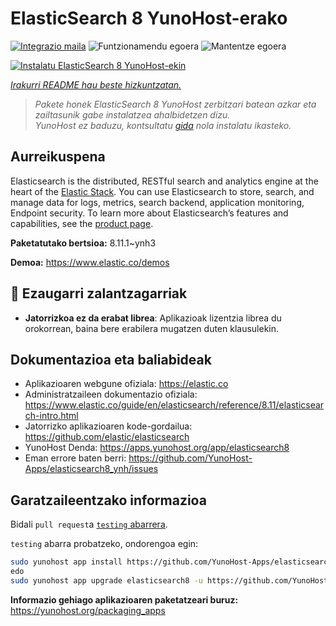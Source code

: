 <!--
Ohart ongi: README hau automatikoki sortu da <https://github.com/YunoHost/apps/tree/master/tools/readme_generator>ri esker
EZ editatu eskuz.
-->

# ElasticSearch 8 YunoHost-erako

[![Integrazio maila](https://dash.yunohost.org/integration/elasticsearch8.svg)](https://dash.yunohost.org/appci/app/elasticsearch8) ![Funtzionamendu egoera](https://ci-apps.yunohost.org/ci/badges/elasticsearch8.status.svg) ![Mantentze egoera](https://ci-apps.yunohost.org/ci/badges/elasticsearch8.maintain.svg)

[![Instalatu ElasticSearch 8 YunoHost-ekin](https://install-app.yunohost.org/install-with-yunohost.svg)](https://install-app.yunohost.org/?app=elasticsearch8)

*[Irakurri README hau beste hizkuntzatan.](./ALL_README.md)*

> *Pakete honek ElasticSearch 8 YunoHost zerbitzari batean azkar eta zailtasunik gabe instalatzea ahalbidetzen dizu.*  
> *YunoHost ez baduzu, kontsultatu [gida](https://yunohost.org/install) nola instalatu ikasteko.*

## Aurreikuspena

Elasticsearch is the distributed, RESTful search and analytics engine at the heart of the [Elastic Stack](https://www.elastic.co/products). You can use Elasticsearch to store, search, and manage data for logs, metrics, search backend, application monitoring, Endpoint security.
To learn more about Elasticsearch’s features and capabilities, see the [product page](https://www.elastic.co/products/elasticsearch).


**Paketatutako bertsioa:** 8.11.1~ynh3

**Demoa:** <https://www.elastic.co/demos>
## :red_circle: Ezaugarri zalantzagarriak

- **Jatorrizkoa ez da erabat librea**: Aplikazioak lizentzia librea du orokorrean, baina bere erabilera mugatzen duten klausulekin.

## Dokumentazioa eta baliabideak

- Aplikazioaren webgune ofiziala: <https://elastic.co>
- Administratzaileen dokumentazio ofiziala: <https://www.elastic.co/guide/en/elasticsearch/reference/8.11/elasticsearch-intro.html>
- Jatorrizko aplikazioaren kode-gordailua: <https://github.com/elastic/elasticsearch>
- YunoHost Denda: <https://apps.yunohost.org/app/elasticsearch8>
- Eman errore baten berri: <https://github.com/YunoHost-Apps/elasticsearch8_ynh/issues>

## Garatzaileentzako informazioa

Bidali `pull request`a [`testing` abarrera](https://github.com/YunoHost-Apps/elasticsearch8_ynh/tree/testing).

`testing` abarra probatzeko, ondorengoa egin:

```bash
sudo yunohost app install https://github.com/YunoHost-Apps/elasticsearch8_ynh/tree/testing --debug
edo
sudo yunohost app upgrade elasticsearch8 -u https://github.com/YunoHost-Apps/elasticsearch8_ynh/tree/testing --debug
```

**Informazio gehiago aplikazioaren paketatzeari buruz:** <https://yunohost.org/packaging_apps>
